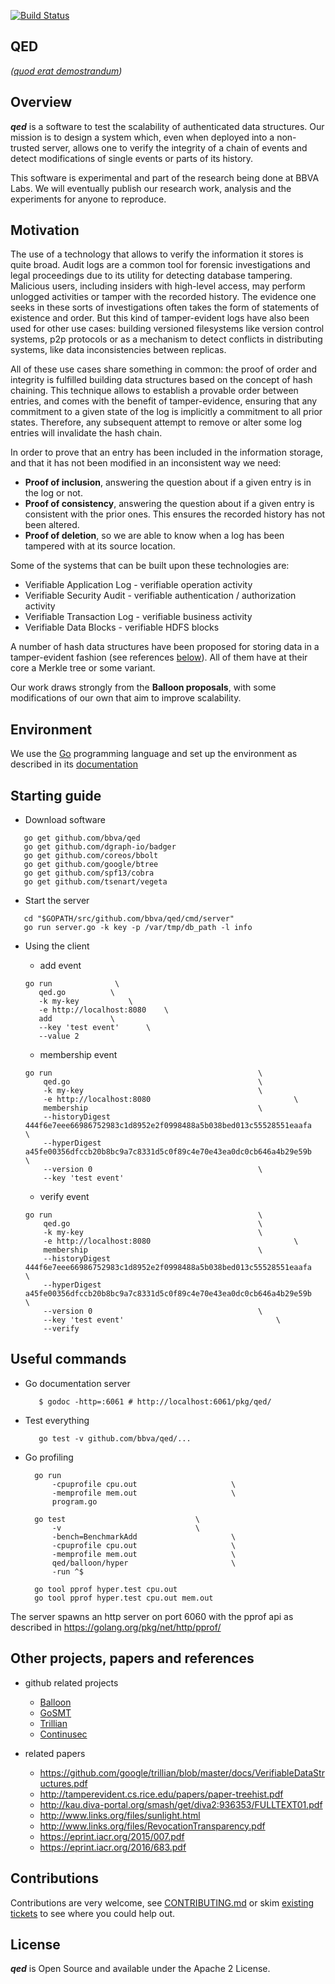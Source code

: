 [![Build Status](https://travis-ci.org/BBVA/qed.svg?branch=master)](https://travis-ci.org/BBVA/qed)
## QED

*([quod erat demostrandum](https://en.wikipedia.org/wiki/Q.E.D.))*

## Overview

***qed*** is a software to test the scalability of authenticated data structures. Our mission is to design a system which, even when deployed into a non-trusted server, allows one to verify the integrity of a chain of events and detect modifications of single events or parts of its history.

This software is experimental and part of the research being done at BBVA Labs. We will eventually publish our research work, analysis and the experiments for anyone to reproduce.

## Motivation
The use of a technology that allows to verify the information it stores is quite broad. Audit logs are a common tool for forensic investigations and legal proceedings due to its utility for detecting database tampering. Malicious users, including insiders with high-level access, may perform unlogged activities or tamper with the recorded history. The evidence one seeks in these sorts of investigations often takes the form of statements of existence and order. But this kind of tamper-evident logs have also been used for other use cases: building versioned filesystems like version control systems, p2p protocols or as a mechanism to detect conflicts in distributing systems, like data inconsistencies between replicas.

All of these use cases share something in common: the proof of order and integrity is fulfilled building data structures based on the concept of hash chaining. This technique allows to establish a provable order between entries, and comes with the benefit of tamper-evidence, ensuring that any commitment to a given state of the log is implicitly a commitment to all prior states. Therefore, any subsequent attempt to remove or alter some log entries will invalidate the hash chain.

In order to prove that an entry has been included in the information storage, and that it has not been modified in an inconsistent way we need:

* **Proof of inclusion**, answering the question about if a given entry is in the log or not.
* **Proof of consistency**, answering the question about if a given entry is consistent with the prior ones. This ensures the recorded history has not been altered.
* **Proof of deletion**, so we are able to know when a log has been tampered with at its source location.

Some of the systems that can be built upon these technologies are:

* Verifiable Application Log - verifiable operation activity
* Verifiable Security Audit - verifiable authentication / authorization activity
* Verifiable Transaction Log - verifiable business activity
* Verifiable Data Blocks - verifiable HDFS blocks

A number of hash data structures have been proposed for storing data in a tamper-evident fashion (see references [below](#other-projects-papers-and-references)). All of them have at their core a Merkle tree or some variant.

Our work draws strongly from the **Balloon proposals**, with some modifications of our own that aim to improve scalability.

 ## Environment

 We use the [Go](https://golang.org) programming language and set up the environment as
 described in its [documentation](https://golang.org/doc/code.html)

 ## Starting guide

 - Download software
 ```
    go get github.com/bbva/qed
    go get github.com/dgraph-io/badger
    go get github.com/coreos/bbolt
    go get github.com/google/btree
    go get github.com/spf13/cobra
    go get github.com/tsenart/vegeta
 ```
 - Start the server

 ```
    cd "$GOPATH/src/github.com/bbva/qed/cmd/server"
    go run server.go -k key -p /var/tmp/db_path -l info
 ```

 - Using the client

     - add event

     ```
	go run				\
		qed.go			\
		-k my-key			\
		-e http://localhost:8080	\
		add				\
		--key 'test event'		\
		--value 2
     ```

     - membership event

    ```
	go run												\
		qed.go											\
		-k my-key										\
		-e http://localhost:8080								\
		membership										\
		--historyDigest 444f6e7eee66986752983c1d8952e2f0998488a5b038bed013c55528551eaafa	\
		--hyperDigest a45fe00356dfccb20b8bc9a7c8331d5c0f89c4e70e43ea0dc0cb646a4b29e59b		\
		--version 0										\
		--key 'test event'
    ```

     - verify event

    ```
	go run												\
		qed.go											\
		-k my-key										\
		-e http://localhost:8080								\
		membership										\
		--historyDigest 444f6e7eee66986752983c1d8952e2f0998488a5b038bed013c55528551eaafa	\
		--hyperDigest a45fe00356dfccb20b8bc9a7c8331d5c0f89c4e70e43ea0dc0cb646a4b29e59b		\
		--version 0										\
		--key 'test event'									\
		--verify
    ```

## Useful commands

- Go documentation server

  ```
     $ godoc -http=:6061 # http://localhost:6061/pkg/qed/
  ```

- Test everything

  ```
     go test -v github.com/bbva/qed/...
  ```
- Go profiling

  ```
	go run
		-cpuprofile cpu.out						\
		-memprofile mem.out						\
		program.go

	go test								\
		-v								\
		-bench=BenchmarkAdd						\
		-cpuprofile cpu.out						\
		-memprofile mem.out						\
		qed/balloon/hyper						\
		-run ^$

    go tool pprof hyper.test cpu.out
    go tool pprof hyper.test cpu.out mem.out
  ```

The server spawns an http server on port 6060 with the pprof api as described in https://golang.org/pkg/net/http/pprof/

## Other projects, papers and references

- github related projects
   - [Balloon](https://github.com/pylls/balloon)
   - [GoSMT](https://github.com/pylls/gosmt)
   - [Trillian](https://github.com/google/trillian)
   - [Continusec](https://github.com/continusec/verifiabledatastructures)

 - related papers
   - https://github.com/google/trillian/blob/master/docs/VerifiableDataStructures.pdf
   - http://tamperevident.cs.rice.edu/papers/paper-treehist.pdf
   - http://kau.diva-portal.org/smash/get/diva2:936353/FULLTEXT01.pdf
   - http://www.links.org/files/sunlight.html
   - http://www.links.org/files/RevocationTransparency.pdf
   - https://eprint.iacr.org/2015/007.pdf
   - https://eprint.iacr.org/2016/683.pdf

## Contributions

Contributions are very welcome, see [CONTRIBUTING.md](https://github.com/BBVA/qed/blob/master/CONTRIBUTING.md)
or skim [existing tickets](https://github.com/BBVA/qed/issues) to see where you could help out.

## License

***qed*** is Open Source and available under the Apache 2 License.
